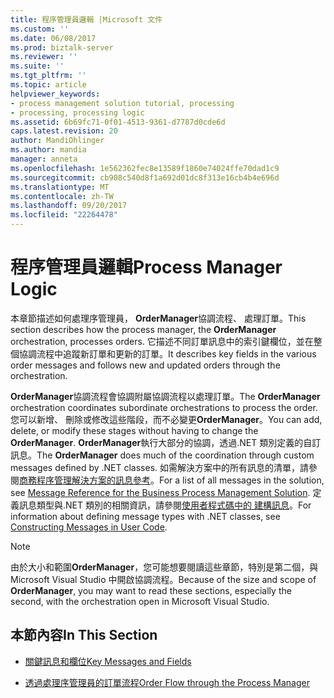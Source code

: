 ```yaml
---
title: 程序管理員邏輯 |Microsoft 文件
ms.custom: ''
ms.date: 06/08/2017
ms.prod: biztalk-server
ms.reviewer: ''
ms.suite: ''
ms.tgt_pltfrm: ''
ms.topic: article
helpviewer_keywords:
- process management solution tutorial, processing
- processing, processing logic
ms.assetid: 6b69fc71-0f01-4513-9361-d7787d0cde6d
caps.latest.revision: 20
author: MandiOhlinger
ms.author: mandia
manager: anneta
ms.openlocfilehash: 1e562362fec8e13589f1860e74024ffe70dad1c9
ms.sourcegitcommit: cb908c540d8f1a692d01dc8f313e16cb4b4e696d
ms.translationtype: MT
ms.contentlocale: zh-TW
ms.lasthandoff: 09/20/2017
ms.locfileid: "22264478"
---
```

# <a name="process-manager-logic"></a><span data-ttu-id="7f220-102">程序管理員邏輯</span><span class="sxs-lookup"><span data-stu-id="7f220-102">Process Manager Logic</span></span>
<span data-ttu-id="7f220-103">本章節描述如何處理序管理員， **OrderManager**協調流程、 處理訂單。</span><span class="sxs-lookup"><span data-stu-id="7f220-103">This section describes how the process manager, the **OrderManager** orchestration, processes orders.</span></span> <span data-ttu-id="7f220-104">它描述不同訂單訊息中的索引鍵欄位，並在整個協調流程中追蹤新訂單和更新的訂單。</span><span class="sxs-lookup"><span data-stu-id="7f220-104">It describes key fields in the various order messages and follows new and updated orders through the orchestration.</span></span>  
  
 <span data-ttu-id="7f220-105">**OrderManager**協調流程會協調附屬協調流程以處理訂單。</span><span class="sxs-lookup"><span data-stu-id="7f220-105">The **OrderManager** orchestration coordinates subordinate orchestrations to process the order.</span></span> <span data-ttu-id="7f220-106">您可以新增、 刪除或修改這些階段，而不必變更**OrderManager**。</span><span class="sxs-lookup"><span data-stu-id="7f220-106">You can add, delete, or modify these stages without having to change the **OrderManager**.</span></span> <span data-ttu-id="7f220-107">**OrderManager**執行大部分的協調，透過.NET 類別定義的自訂訊息。</span><span class="sxs-lookup"><span data-stu-id="7f220-107">The **OrderManager** does much of the coordination through custom messages defined by .NET classes.</span></span> <span data-ttu-id="7f220-108">如需解決方案中的所有訊息的清單，請參閱[商務程序管理解決方案的訊息參考](../core/message-reference-for-the-business-process-management-solution.md)。</span><span class="sxs-lookup"><span data-stu-id="7f220-108">For a list of all messages in the solution, see [Message Reference for the Business Process Management Solution](../core/message-reference-for-the-business-process-management-solution.md).</span></span> <span data-ttu-id="7f220-109">定義訊息類型與.NET 類別的相關資訊，請參閱[使用者程式碼中的 建構訊息](../core/constructing-messages-in-user-code.md)。</span><span class="sxs-lookup"><span data-stu-id="7f220-109">For information about defining message types with .NET classes, see [Constructing Messages in User Code](../core/constructing-messages-in-user-code.md).</span></span>  
  
> [!NOTE]
>  <span data-ttu-id="7f220-110">由於大小和範圍**OrderManager**，您可能想要閱讀這些章節，特別是第二個，與 Microsoft Visual Studio 中開啟協調流程。</span><span class="sxs-lookup"><span data-stu-id="7f220-110">Because of the size and scope of **OrderManager**, you may want to read these sections, especially the second, with the orchestration open in Microsoft Visual Studio.</span></span>  
  
## <a name="in-this-section"></a><span data-ttu-id="7f220-111">本節內容</span><span class="sxs-lookup"><span data-stu-id="7f220-111">In This Section</span></span>  
  
-   [<span data-ttu-id="7f220-112">關鍵訊息和欄位</span><span class="sxs-lookup"><span data-stu-id="7f220-112">Key Messages and Fields</span></span>](../core/key-messages-and-fields.md)  
  
-   [<span data-ttu-id="7f220-113">透過處理序管理員的訂單流程</span><span class="sxs-lookup"><span data-stu-id="7f220-113">Order Flow through the Process Manager</span></span>](../core/order-flow-through-the-process-manager.md)